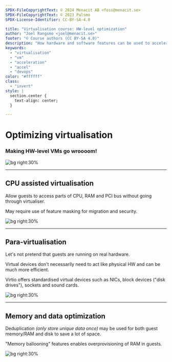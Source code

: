 ```yaml
---
SPDX-FileCopyrightText: © 2024 Menacit AB <foss@menacit.se>
SPDX-FileCopyrightText: © 2023 Palsmo
SPDX-License-Identifier: CC-BY-SA-4.0

title: "Virtualisation course: HW-level optimization"
author: "Joel Rangsmo <joel@menacit.se>"
footer: "© Course authors (CC BY-SA 4.0)"
description: "How hardware and software features can be used to accelerate VMs"
keywords:
  - "virtualisation"
  - "vm"
  - "acceleration"
  - "accel"
  - "devops"
color: "#ffffff"
class:
  - "invert"
style: |
  section.center {
    text-align: center;
  }

---
```

<!-- _footer: "%ATTRIBUTION_PREFIX% Chris Dlugosz (CC BY 2.0)" -->
# Optimizing virtualisation
### Making HW-level VMs go wroooom!

![bg right:30%](images/13-abstract_laser.jpg)

<!--
- We've talked about the many benefits provided by virtualisation

- Performance is not one of them

- There are ways however to make the overhead of HW-level VMs smaller
-->

---
<!-- _footer: "%ATTRIBUTION_PREFIX% Thierry Ehrmann (CC BY 2.0)" -->
## CPU assisted virtualisation
Allow guests to access parts of CPU, RAM and PCI bus without going through virtualiser.  
  
May require use of feature masking for migration and security.

![bg right:30%](images/13-wheel.jpg)

<!--
- One of the largest gains is to move things to HW (seems a bit counter intuitive)

- Emulating a CPU in SW is complex and usually quite slow

- Supported by most CPUs these days, features allowing direct access to PCI devices (such as GPUs)
may only be accessible on workstation and server systems

- KVM utilise and expose these hardware acceleration features

- In order to allow live migration of guests, we can't forward HW devices or use fancy CPU features
that may not exist on the target hypervisor. Feature masking enables a host to hide CPU features
from the guests
-->

---
<!-- _footer: "%ATTRIBUTION_PREFIX% Micah Elizabeth Scott (CC BY-SA 2.0)" -->
## Para-virtualisation
Let's not pretend that guests are running on real hardware.
  
Virtual devices don't necessarily need to act like physical HW and can be much more efficient.  
  
Virtio offers standardised virtual devices
such as NICs, block devices ("disk drives"),
sockets and sound cards.

![bg right:30%](images/13-solder_pcb.jpg)

<!--
- Back in the days when virtualisation was new, hypervisors emulated commonly supported devices
such as NICs and SATA HDDs

- These days almost all servers are run virtualised and it seems a bit silly to pretend they are HW

- Para-virtualisation is about stopping the pretending while still benefiting from virtualisation

- Virtio devices are supported out-of-the-box by most modern operating systems running as guests

- Usage of these can drastically improve performance/lower load on the hypervisor
-->

---
<!-- _footer: "%ATTRIBUTION_PREFIX% Freestocks.org (CC0 1.0)" -->
## Memory and data optimization
Deduplication _(only store unique data once)_
may be used for both guest memory/RAM
and disk to save a lot of space.  
  
"Memory ballooning" features enables
overprovisioning of RAM in guests.

![bg right:30%](images/13-cow.jpg)

<!--
- Deduplication == Only store one piece of data ones, for memory/RAM pages and for disks blocks

- If a hypervisor is running 100s of Windows VMs, chances are that a lot of storage space can be
saved if duplicated files can be deduplicated 

- Same goes for RAM, many VMs will likely run the same Linux distro and store the same kernel in
memory

- Deduplication can be costly from a performance perspective, but sometimes that is overweighted by
the potentially huge savings

- "Offline/Post-process" deduplication is often way cheaper from a performance perspective than
"online/in-line" (https://en.wikipedia.org/wiki/Data_deduplication#Classification)

- Memory ballooning allows the host to signal to guests that they can use more memory/should clean
up their caches to save memory during runtime. This enables hypervisor operators to overprovision
memory slightly more and make each hypervisor more cost effective 
-->

